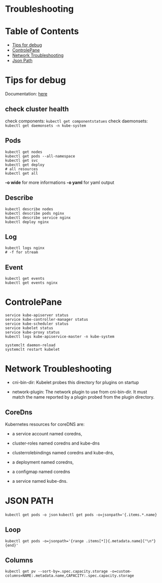 # Troubleshooting
# Table of Contents
- [Tips for debug](#tips-for-debug)
- [ControlePane](#controlepane)
- [Network Troubleshooting](#network-troubleshooting)
- [Json Path](#json-path)
# Tips for debug
Documentation: [here](https://kubernetes.io/docs/tasks/debug-application-cluster/troubleshooting/)
## check cluster health
check components:
`kubectl get componentstatues`
check daemonsets:
`kubectl get daemonsets -n kube-system`
## Pods
```
kubectl get nodes
kubectl get pods --all-namespace
kubectl get svc
kubectl get deploy
# all resources
kubectl get all
```
**-o wide** for more informations
**-o yaml** for yaml output
## Describe
```
kubectl describe nodes
kubectl describe pods nginx
kubectl describe service nginx
kubectl deploy nginx
```
## Log
```
kubectl logs nginx
# -f for stream
```
## Event 
```
kubectl get events
kubectl get events nginx
```
# ControlePane
```shell
service kube-apiserver status
service kube-controller-manager status
service kube-scheduler status
service kubelet status
service kube-proxy status
kubectl logs kube-apiservice-master -n kube-system

systemclt daemon-reload
systemclt restart kubelet
```
# Network Troubleshooting
- cni-bin-dir:   Kubelet probes this directory for plugins on startup

- network-plugin: The network plugin to use from cni-bin-dir. It must match the name reported by a plugin probed from the plugin directory.

## CoreDns
Kubernetes resources for coreDNS are:   

- a service account named coredns,

- cluster-roles named coredns and kube-dns

- clusterrolebindings named coredns and kube-dns, 

- a deployment named coredns,

- a configmap named coredns

- a service named kube-dns.
# JSON PATH
`kubectl get pods -o json`
`kubectl get pods -o=jsonpath='{.items.*.name}`
## Loop
`kubectl get pods -o=jsonpath='{range .items[*]}{.metadata.name}["\n"}{end}'`

## Columns
`kubectl get pv --sort-by=.spec.capacity.storage -o=custom-columns=NAME:.metadata.name,CAPACITY:.spec.capacity.storage`